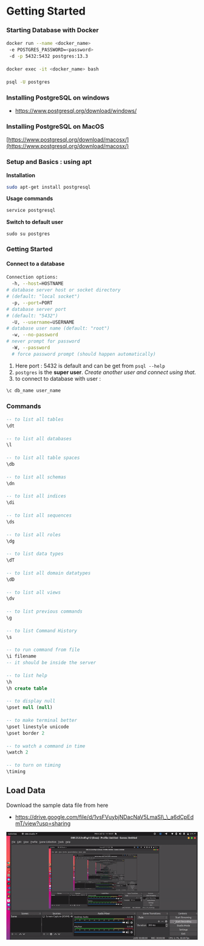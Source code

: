 # Getting Started

### Starting Database with Docker

```bash
docker run --name <docker_name> 
 -e POSTGRES_PASSWORD=<password>
 -d -p 5432:5432 postgres:13.3

docker exec -it <docker_name> bash

psql -U postgres
```

### Installing PostgreSQL on windows

* https://www.postgresql.org/download/windows/

### Installing PostgreSQL on MacOS

[https://www.postgresql.org/download/macosx/](https://www.postgresql.org/download/macosx/)

### Setup and Basics : using apt

**Installation**

```bash
sudo apt-get install postgresql
```

**Usage commands**

```bash
service postgresql
```

**Switch to default user**

```
sudo su postgres
```

### Getting Started

#### Connect to a database

```bash
Connection options:
  -h, --host=HOSTNAME      
# database server host or socket directory 
# (default: "local socket")
  -p, --port=PORT          
# database server port 
# (default: "5432")
  -U, --username=USERNAME  
# database user name (default: "root")
  -w, --no-password        
# never prompt for password
  -W, --password           
  # force password prompt (should happen automatically)
```

1. Here port : 5432 is default and can be get from `psql --help`
2. `postgres` is the **super user**. _Create another user and connect using that._
3. to connect to database with user :

```sql
\c db_name user_name
```

### Commands

```sql
-- to list all tables
\dt

-- to list all databases
\l

-- to list all table spaces
\db

-- to list all schemas
\dn

-- to list all indices
\di

-- to list all sequences
\ds

-- to list all roles
\dg

-- to list data types
\dT

-- to list all domain datatypes
\dD

-- to list all views
\dv

-- to list previous commands
\g

-- to list Command History
\s

-- to run command from file
\i filename 
-- it should be inside the server

-- to list help
\h
\h create table

-- to display null
\pset null (null)

-- to make terminal better
\pset linestyle unicode
\pset border 2

-- to watch a command in time
\watch 2

-- to turn on timing
\timing
```

## Load Data

Download the sample data file from here

* https://drive.google.com/file/d/1vsFVuybjNDacNaV5LmaSI\_\_a6dCpEdmT/view?usp=sharing

![image](<../../.gitbook/assets/load-data (1).gif>)
